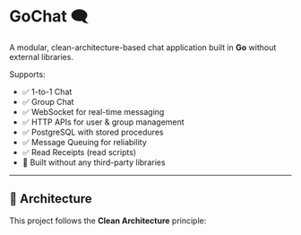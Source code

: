 # GoChat 🗨️

A modular, clean-architecture-based chat application built in **Go** without external libraries.

Supports:

- ✅ 1-to-1 Chat
- ✅ Group Chat
- ✅ WebSocket for real-time messaging
- ✅ HTTP APIs for user & group management
- ✅ PostgreSQL with stored procedures
- ✅ Message Queuing for reliability
- ✅ Read Receipts (read scripts)
- 🚧 Built without any third-party libraries

---

## 🧱 Architecture

This project follows the **Clean Architecture** principle:

